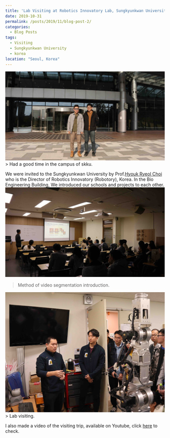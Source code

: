 ```yaml
---
title: 'Lab Visiting at Robotics Innovatory Lab, Sungkyunkwan University, Seoul, Korea'
date: 2019-10-31
permalink: /posts/2019/11/blog-post-2/
categories:
  - Blog Posts
tags:
  - Visiting
  - Sungkyunkwan University
  - korea 
location: "Seoul, Korea"
---
```


<img src='/images/IMG_5483.jpg'> 
> Had a good time in the campus of skku.

We were invited to the Sungkyunkwan University by Prof.[Hyouk Ryeol Choi](https://scholar.google.com/citations?user=EDrjHWsAAAAJ&hl=en) who is the Director of Robotics Innovatory (Robotory), Korea. In the Bio Engineering Building, We introduced our schools and projects to each other.
<img src='/images/IMG_5291.jpg'>
> Method of video segmentation introduction.

<img src='/images/IMG_5352.jpg'>
> Lab visiting.

I also made a video of the visiting trip, available on Youtube, click [here](https://www.youtube.com/watch?v=K9BPxaP7U_I&t=49s) to check.